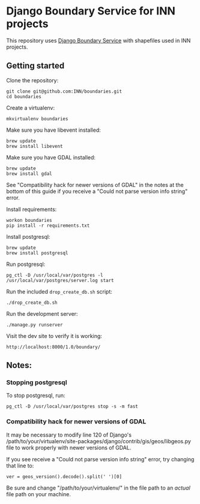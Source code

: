 # Django Boundary Service for INN projects

This repository uses [Django Boundary Service](https://github.com/newsapps/django-boundaryservice) with shapefiles used in INN projects.

## Getting started

Clone the repository:

    git clone git@github.com:INN/boundaries.git
    cd boundaries

Create a virtualenv:

    mkvirtualenv boundaries

Make sure you have libevent installed:

    brew update
    brew install libevent

Make sure you have GDAL installed:

    brew update
    brew install gdal

See "Compatibility hack for newer versions of GDAL" in the notes at the bottom of this guide if you receive a "Could not parse version info string" error.

Install requirements:

    workon boundaries
    pip install -r requirements.txt

Install postgresql:

    brew update
    brew install postgresql

Run postgresql:

    pg_ctl -D /usr/local/var/postgres -l /usr/local/var/postgres/server.log start

Run the included `drop_create_db.sh` script:

    ./drop_create_db.sh

Run the development server:

    ./manage.py runserver

Visit the dev site to verify it is working:

    http://localhost:8000/1.0/boundary/


## Notes:

### Stopping postgresql

To stop postgresql, run:

    pg_ctl -D /usr/local/var/postgres stop -s -m fast

### Compatibility hack for newer versions of GDAL

It may be necessary to modify line 120 of Django's /path/to/your/virtualenv/site-packages/django/contrib/gis/geos/libgeos.py file to work properly with newer versions of GDAL.

If you see receive a "Could not parse version info string" error, try changing that line to:

    ver = geos_version().decode().split(' ')[0]

Be sure and change "/path/to/your/virtualenv/" in the file path to an *actual* file path on your machine.
